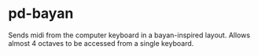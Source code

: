 # pd-bayan
Sends midi from the computer keyboard in a bayan-inspired layout. Allows almost 4 octaves to be accessed from a single keyboard.
